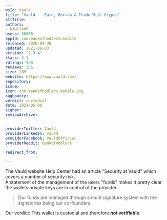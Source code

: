 ```yaml
---
wsId: Vauld
title: "Vauld -  Earn, Borrow & Trade With Crypto"
altTitle: 
authors:
- kiwilamb
users: 50000
appId: com.bankofhodlers.mobile
released: 2020-04-30
updated: 2021-09-03
version: "2.3.4"
stars: 3.1
ratings: 558
reviews: 305
size: 28M
website: https://www.vauld.com/
repository: 
issue: 
icon: com.bankofhodlers.mobile.png
bugbounty: 
verdict: custodial
date: 2021-05-08
signer: 
reviewArchive:


providerTwitter: Vauld_
providerLinkedIn: vauld
providerFacebook: VauldOfficial
providerReddit: BankofHodlers

redirect_from:

---
```



The Vauld website Help Center had an article "Security at Vauld" which covers a number of security risk.<br>
A statement of the management of the users "funds" makes it pretty clear the wallets private keys are in control of the provider.

> Our funds are managed through a multi signature system with the signatories being our co-founders.

Our verdict: This wallet is custodial and therefore **not verifiable**.

